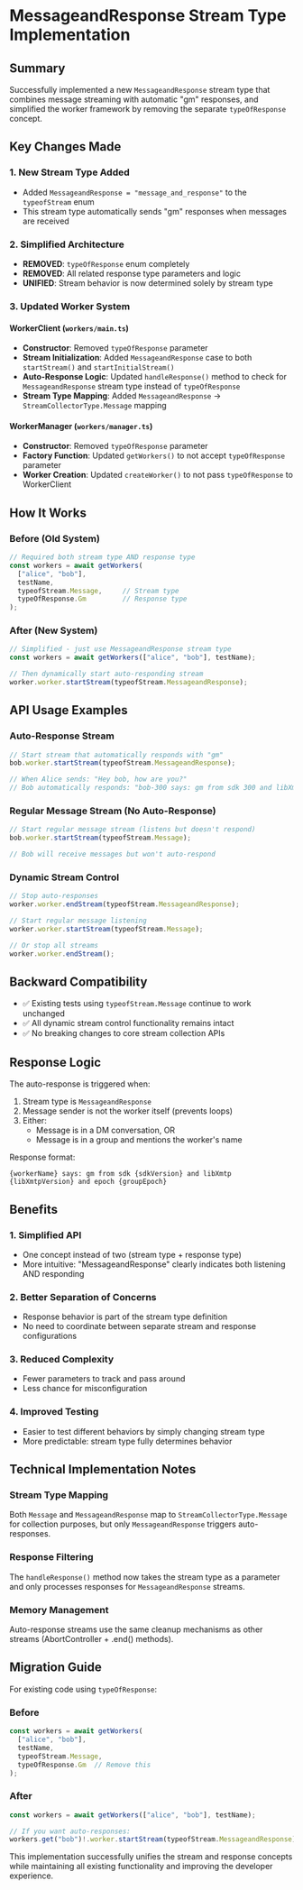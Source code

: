 # MessageandResponse Stream Type Implementation

## Summary

Successfully implemented a new `MessageandResponse` stream type that combines message streaming with automatic "gm" responses, and simplified the worker framework by removing the separate `typeOfResponse` concept.

## Key Changes Made

### 1. **New Stream Type Added**
- Added `MessageandResponse = "message_and_response"` to the `typeofStream` enum
- This stream type automatically sends "gm" responses when messages are received

### 2. **Simplified Architecture**
- **REMOVED**: `typeOfResponse` enum completely
- **REMOVED**: All related response type parameters and logic
- **UNIFIED**: Stream behavior is now determined solely by stream type

### 3. **Updated Worker System**

#### WorkerClient (`workers/main.ts`)
- **Constructor**: Removed `typeOfResponse` parameter
- **Stream Initialization**: Added `MessageandResponse` case to both `startStream()` and `startInitialStream()`
- **Auto-Response Logic**: Updated `handleResponse()` method to check for `MessageandResponse` stream type instead of `typeOfResponse`
- **Stream Type Mapping**: Added `MessageandResponse` → `StreamCollectorType.Message` mapping

#### WorkerManager (`workers/manager.ts`)
- **Constructor**: Removed `typeOfResponse` parameter
- **Factory Function**: Updated `getWorkers()` to not accept `typeOfResponse` parameter
- **Worker Creation**: Updated `createWorker()` to not pass `typeOfResponse` to WorkerClient

## How It Works

### Before (Old System)
```typescript
// Required both stream type AND response type
const workers = await getWorkers(
  ["alice", "bob"], 
  testName, 
  typeofStream.Message,     // Stream type
  typeOfResponse.Gm         // Response type
);
```

### After (New System)
```typescript
// Simplified - just use MessageandResponse stream type
const workers = await getWorkers(["alice", "bob"], testName);

// Then dynamically start auto-responding stream
worker.worker.startStream(typeofStream.MessageandResponse);
```

## API Usage Examples

### Auto-Response Stream
```typescript
// Start stream that automatically responds with "gm"
bob.worker.startStream(typeofStream.MessageandResponse);

// When Alice sends: "Hey bob, how are you?"
// Bob automatically responds: "bob-300 says: gm from sdk 300 and libXmtp 0.3.7 and epoch 1"
```

### Regular Message Stream (No Auto-Response)
```typescript
// Start regular message stream (listens but doesn't respond)
bob.worker.startStream(typeofStream.Message);

// Bob will receive messages but won't auto-respond
```

### Dynamic Stream Control
```typescript
// Stop auto-responses
worker.worker.endStream(typeofStream.MessageandResponse);

// Start regular message listening
worker.worker.startStream(typeofStream.Message);

// Or stop all streams
worker.worker.endStream();
```

## Backward Compatibility

- ✅ Existing tests using `typeofStream.Message` continue to work unchanged
- ✅ All dynamic stream control functionality remains intact
- ✅ No breaking changes to core stream collection APIs

## Response Logic

The auto-response is triggered when:
1. Stream type is `MessageandResponse`
2. Message sender is not the worker itself (prevents loops)
3. Either:
   - Message is in a DM conversation, OR
   - Message is in a group and mentions the worker's name

Response format:
```
{workerName} says: gm from sdk {sdkVersion} and libXmtp {libXmtpVersion} and epoch {groupEpoch}
```

## Benefits

### 1. **Simplified API**
- One concept instead of two (stream type + response type)
- More intuitive: "MessageandResponse" clearly indicates both listening AND responding

### 2. **Better Separation of Concerns**
- Response behavior is part of the stream type definition
- No need to coordinate between separate stream and response configurations

### 3. **Reduced Complexity**
- Fewer parameters to track and pass around
- Less chance for misconfiguration

### 4. **Improved Testing**
- Easier to test different behaviors by simply changing stream type
- More predictable: stream type fully determines behavior

## Technical Implementation Notes

### Stream Type Mapping
Both `Message` and `MessageandResponse` map to `StreamCollectorType.Message` for collection purposes, but only `MessageandResponse` triggers auto-responses.

### Response Filtering
The `handleResponse()` method now takes the stream type as a parameter and only processes responses for `MessageandResponse` streams.

### Memory Management
Auto-response streams use the same cleanup mechanisms as other streams (AbortController + .end() methods).

## Migration Guide

For existing code using `typeOfResponse`:

### Before
```typescript
const workers = await getWorkers(
  ["alice", "bob"],
  testName,
  typeofStream.Message,
  typeOfResponse.Gm  // Remove this
);
```

### After
```typescript
const workers = await getWorkers(["alice", "bob"], testName);

// If you want auto-responses:
workers.get("bob")!.worker.startStream(typeofStream.MessageandResponse);
```

This implementation successfully unifies the stream and response concepts while maintaining all existing functionality and improving the developer experience.